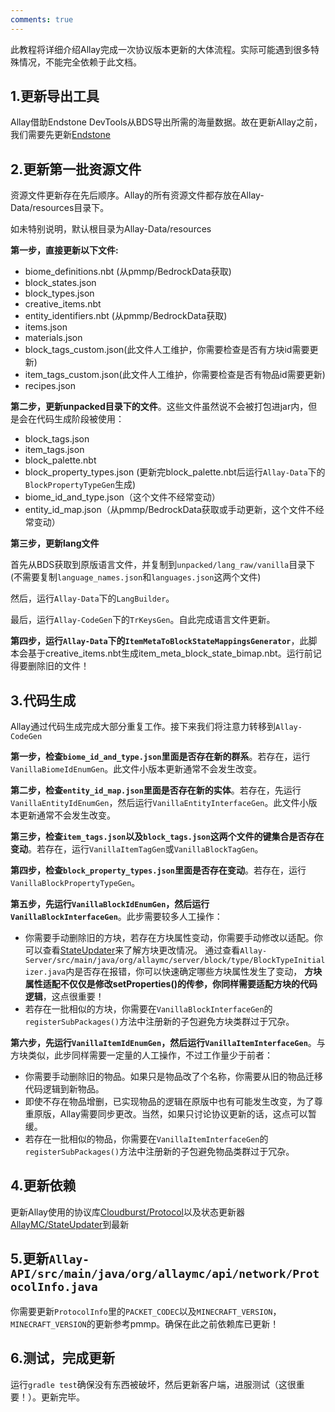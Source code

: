 ```yaml
---
comments: true
---
```


此教程将详细介绍Allay完成一次协议版本更新的大体流程。实际可能遇到很多特殊情况，不能完全依赖于此文档。

## 1.更新导出工具

Allay借助Endstone DevTools从BDS导出所需的海量数据。故在更新Allay之前，我们需要先更新[Endstone](https://github.com/EndstoneMC/endstone)

## 2.更新第一批资源文件

资源文件更新存在先后顺序。Allay的所有资源文件都存放在Allay-Data/resources目录下。

如未特别说明，默认根目录为Allay-Data/resources

**第一步，直接更新以下文件:**

- biome_definitions.nbt (从pmmp/BedrockData获取)
- block_states.json
- block_types.json
- creative_items.nbt
- entity_identifiers.nbt (从pmmp/BedrockData获取)
- items.json
- materials.json
- block_tags_custom.json(此文件人工维护，你需要检查是否有方块id需要更新)
- item_tags_custom.json(此文件人工维护，你需要检查是否有物品id需要更新)
- recipes.json

**第二步，更新unpacked目录下的文件**。这些文件虽然说不会被打包进jar内，但是会在代码生成阶段被使用：

- block_tags.json
- item_tags.json
- block_palette.nbt
- block_property_types.json (更新完block_palette.nbt后运行`Allay-Data`下的`BlockPropertyTypeGen`生成)
- biome_id_and_type.json（这个文件不经常变动）
- entity_id_map.json（从pmmp/BedrockData获取或手动更新，这个文件不经常变动）

**第三步，更新lang文件**

首先从BDS获取到原版语言文件，并复制到`unpacked/lang_raw/vanilla`目录下 (不需要复制`language_names.json`和`languages.json`这两个文件)

然后，运行`Allay-Data`下的`LangBuilder`。

最后，运行`Allay-CodeGen`下的`TrKeysGen`。自此完成语言文件更新。

**第四步，运行`Allay-Data`下的`ItemMetaToBlockStateMappingsGenerator`**，此脚本会基于creative_items.nbt生成item_meta_block_state_bimap.nbt。运行前记得要删除旧的文件！

## 3.代码生成

Allay通过代码生成完成大部分重复工作。接下来我们将注意力转移到`Allay-CodeGen`

**第一步，检查`biome_id_and_type.json`里面是否存在新的群系**。若存在，运行`VanillaBiomeIdEnumGen`。此文件小版本更新通常不会发生改变。

**第二步，检查`entity_id_map.json`里面是否存在新的实体**。若存在，先运行`VanillaEntityIdEnumGen`，然后运行`VanillaEntityInterfaceGen`。此文件小版本更新通常不会发生改变。

**第三步，检查`item_tags.json`以及`block_tags.json`这两个文件的键集合是否存在变动**。若存在，运行`VanillaItemTagGen`或`VanillaBlockTagGen`。

**第四步，检查`block_property_types.json`里面是否存在变动**。若存在，运行`VanillaBlockPropertyTypeGen`。

**第五步，先运行`VanillaBlockIdEnumGen`，然后运行`VanillaBlockInterfaceGen`**。此步需要较多人工操作：

- 你需要手动删除旧的方块，若存在方块属性变动，你需要手动修改以适配。你可以查看[StateUpdater](https://github.com/AllayMC/StateUpdater)来了解方块更改情况。
  通过查看`Allay-Server/src/main/java/org/allaymc/server/block/type/BlockTypeInitializer.java`内是否存在报错，你可以快速确定哪些方块属性发生了变动， 
  **方块属性适配不仅仅是修改setProperties()的传参，你同样需要适配方块的代码逻辑**，这点很重要！
- 若存在一批相似的方块，你需要在`VanillaBlockInterfaceGen`的`registerSubPackages()`方法中注册新的子包避免方块类群过于冗杂。

**第六步，先运行`VanillaItemIdEnumGen`，然后运行`VanillaItemInterfaceGen`**。与方块类似，此步同样需要一定量的人工操作，不过工作量少于前者：

- 你需要手动删除旧的物品。如果只是物品改了个名称，你需要从旧的物品迁移代码逻辑到新物品。
- 即使不存在物品增删，已实现物品的逻辑在原版中也有可能发生改变，为了尊重原版，Allay需要同步更改。当然，如果只讨论协议更新的话，这点可以暂缓。
- 若存在一批相似的物品，你需要在`VanillaItemInterfaceGen`的`registerSubPackages()`方法中注册新的子包避免物品类群过于冗杂。

## 4.更新依赖

更新Allay使用的协议库[Cloudburst/Protocol](https://github.com/CloudburstMC/Protocol)以及状态更新器[AllayMC/StateUpdater](https://github.com/AllayMC/StateUpdater)到最新

## 5.更新`Allay-API/src/main/java/org/allaymc/api/network/ProtocolInfo.java`

你需要更新`ProtocolInfo`里的`PACKET_CODEC`以及`MINECRAFT_VERSION`，`MINECRAFT_VERSION`的更新参考pmmp。确保在此之前依赖库已更新！

## 6.测试，完成更新

运行`gradle test`确保没有东西被破坏，然后更新客户端，进服测试（这很重要！）。更新完毕。